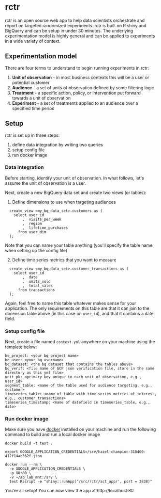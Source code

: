 # rctr

rctr is an open source web app to help data scientists orchestrate and report on targeted randomized experiments. rctr is built on R shiny and BigQuery and can be setup in under 30 minutes. The underlying experimentation model is highly general and can be applied to experiments in a wide variety of context. 

## Experimentation model

There are four terms to understand to begin running experiments in rctr:

1. **Unit of observation** - in most business contexts this will be a user or potential customer
2. **Audience** - a set of units of observation defined by some filtering logic
3. **Treatment** - a specific action, policy, or intervention put forward towards a unit of observation
4. **Experiment** - a set of treatments applied to an audience over a specified time period

## Setup

rctr is set up in three steps:

1. define data integration by writing two queries
2. setup config file
3. run docker image

### Data integration

Before starting, identify your unit of observation. In what follows, let's assume the unit of observation is a user.

Next, create a new BigQuery data set and create two views (or tables):

1. Define dimensions to use when targeting audiences
  
```
  create view <my_bq_data_set>.customers as (
    select user_id
        ,  visits_per_week
        ,  region
        ,  lifetime_purchases
      from user_dim
  );
```

Note that you can name your table anything (you'll specify the table name when setting up the config file)

2. Define time series metrics that you want to measure

```
  create view <my_bq_data_set>.customer_transactions as (
    select user_id
        ,  date
        ,  units_sold
        ,  total_sales
      from transactions
  );
```

Again, feel free to name this table whatever makes sense for your application. The only requirements on this table are that it can join to the dimension table above (in this case on `user_id`), and that it contains a date field.

### Setup config file

Next, create a file named `context.yml` anywhere on your machine using the template below:

```
bq_project: <your bq project name>
bq_user: <your bq username>
bq_dataset: <the bq dataset that contains the tables above>
bq_verif: <file name of GCP json verification file, store in the same directory as this yml file>
unit_pk: <primary key unique to each unit of observation, e.g., user_id>
segment_table: <name of the table used for audience targeting, e.g., customer>
timeseries_table: <name of table with time series metrics of interest, e.g., customer_transactions>
timeseries_timestamp: <name of datefield in timeseries_table, e.g., date>

```

### Run docker image

Make sure you have [docker](https://docs.docker.com/) installed on your machine and run the following command to build and run a local docker image

```
docker build -t test .

export GOOGLE_APPLICATION_CREDENTIALS=/srv/hazel-champion-318400-412f14ac362f.json

docker run --rm \
  -e GOOGLE_APPLICATION_CREDENTIALS \
  -p 80:80 \
  -v ~/ab_lab_mnt:/srv \
  test Rscript -e "shiny::runApp('/src/rctr/act_app/', port = 3838)"
```

You're all setup! You can now view the app at http://localhost:80

